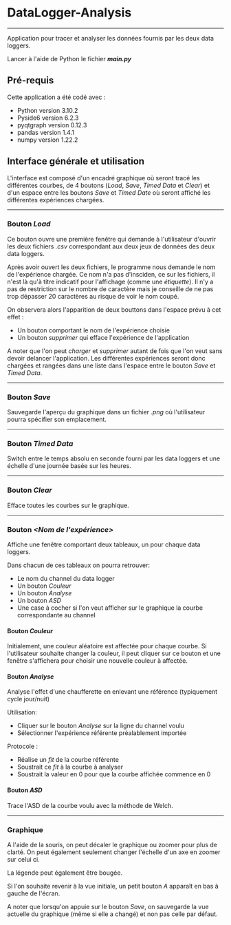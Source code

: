 # DataLogger-Analysis
---
Application pour tracer et analyser les données fournis par les deux data loggers.

Lancer à l'aide de Python le fichier ***main.py***

## Pré-requis

Cette application a été codé avec :
  * Python version 3.10.2
  * Pyside6 version 6.2.3
  * pyqtgraph version 0.12.3
  * pandas version 1.4.1
  * numpy version 1.22.2


## Interface générale et utilisation

L'interface est composé d'un encadré graphique où seront tracé les différentes courbes, de 4 boutons (*Load*, *Save*, *Timed Data* et *Clear*) et d'un espace entre les boutons *Save* et *Timed Date* où seront affiché les différentes expériences chargées.

---

### Bouton *Load*

Ce bouton ouvre une première fenêtre qui demande à l'utilisateur d'ouvrir les deux fichiers *.csv* correspondant aux deux jeux de données des deux data loggers.

Après avoir ouvert les deux fichiers, le programme nous demande le nom de l'expérience chargée. Ce nom n'a pas d'insciden, ce sur les fichiers, il n'est là qu'à titre indicatif pour l'affichage (comme une *étiquette*). Il n'y a pas de restriction sur le nombre de caractère mais je conseille de ne pas trop dépasser 20 caractères au risque de voir le nom coupé.

On observera alors l'apparition de deux bouttons dans l'espace prévu à cet effet :
  * Un bouton comportant le nom de l'expérience choisie
  * Un bouton *supprimer* qui efface l'expérience de l'application

A noter que l'on peut *charger* et *supprimer* autant de fois que l'on veut sans devoir delancer l'application. Les différentes expériences seront donc chargées et rangées dans une liste dans l'espace entre le bouton *Save* et *Timed Data*.

---

### Bouton *Save*

Sauvegarde l'aperçu du graphique dans un fichier *.png* où l'utilisateur pourra spécifier son emplacement.

---

### Bouton *Timed Data*

Switch entre le temps absolu en seconde fourni par les data loggers et une échelle d'une journée basée sur les heures.

---

### Bouton *Clear*

Efface toutes les courbes sur le graphique.

---

### Bouton *<Nom de l'expérience>*

Affiche une fenêtre comportant deux tableaux, un pour chaque data loggers.

Dans chacun de ces tableaux on pourra retrouver:
  * Le nom du channel du data logger
  * Un bouton *Couleur*
  * Un bouton *Analyse*
  * Un bouton *ASD*
  * Une case à cocher si l'on veut afficher sur le graphique la courbe correspondante au channel

#### Bouton *Couleur*

Initialement, une couleur aléatoire est affectée pour chaque courbe. Si l'utilisateur souhaite changer la couleur, il peut cliquer sur ce bouton et une fenêtre s'affichera pour choisir une nouvelle couleur à affectée.

#### Bouton *Analyse*

Analyse l'effet d'une chaufferette en enlevant une référence (typiquement cycle jour/nuit)

Utilisation:
  * Cliquer sur le bouton *Analyse* sur la ligne du channel voulu
  * Sélectionner l'expérience référente préalablement importée

Protocole :
  * Réalise un *fit* de la courbe référente
  * Soustrait ce *fit* à la courbe à analyser
  * Soustrait la valeur en 0 pour que la courbe affichée commence en 0

#### Bouton *ASD*

Trace l'ASD de la courbe voulu avec la méthode de Welch.

---

### Graphique

A l'aide de la souris, on peut décaler le graphique ou zoomer pour plus de clarté. On peut également seulement changer l'échelle d'un axe en zoomer sur celui ci.

La légende peut également être bougée.

Si l'on souhaite revenir à la vue initiale, un petit bouton *A* apparaît en bas à gauche de l'écran.

A noter que lorsqu'on appuie sur le bouton *Save*, on sauvegarde la vue actuelle du graphique (même si elle a changé) et non pas celle par défaut.
